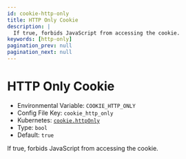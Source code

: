```yaml
---
id: cookie-http-only
title: HTTP Only Cookie
description: |
  If true, forbids JavaScript from accessing the cookie.
keywords: [http-only]
pagination_prev: null
pagination_next: null
---
```


# HTTP Only Cookie

- Environmental Variable: `COOKIE_HTTP_ONLY`
- Config File Key: `cookie_http_only`
- Kubernetes: [`cookie.httpOnly`](/docs/deploying/k8s/reference#cookie)
- Type: `bool`
- Default: `true`

If true, forbids JavaScript from accessing the cookie.
